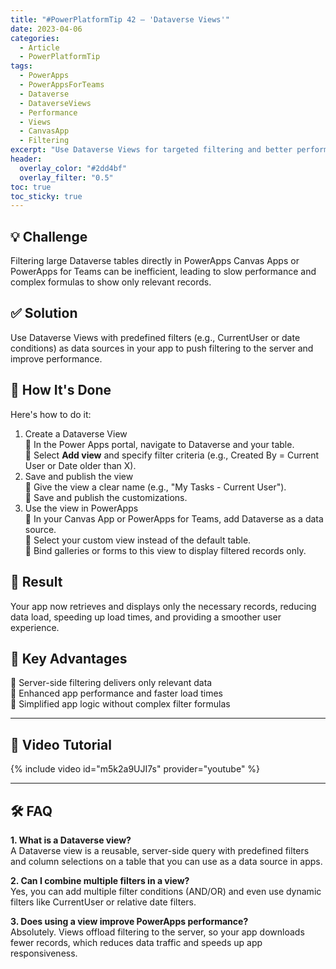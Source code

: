 ```yaml
---
title: "#PowerPlatformTip 42 – 'Dataverse Views'"
date: 2023-04-06
categories:
  - Article
  - PowerPlatformTip
tags:
  - PowerApps
  - PowerAppsForTeams
  - Dataverse
  - DataverseViews
  - Performance
  - Views
  - CanvasApp
  - Filtering
excerpt: "Use Dataverse Views for targeted filtering and better performance in PowerApps."
header:
  overlay_color: "#2dd4bf"
  overlay_filter: "0.5"
toc: true
toc_sticky: true
---
```


## 💡 Challenge
Filtering large Dataverse tables directly in PowerApps Canvas Apps or PowerApps for Teams can be inefficient, leading to slow performance and complex formulas to show only relevant records.

## ✅ Solution
Use Dataverse Views with predefined filters (e.g., CurrentUser or date conditions) as data sources in your app to push filtering to the server and improve performance.

## 🔧 How It's Done
Here's how to do it:
1. Create a Dataverse View  
   🔸 In the Power Apps portal, navigate to Dataverse and your table.  
   🔸 Select **Add view** and specify filter criteria (e.g., Created By = Current User or Date older than X).
2. Save and publish the view  
   🔸 Give the view a clear name (e.g., "My Tasks - Current User").  
   🔸 Save and publish the customizations.
3. Use the view in PowerApps  
   🔸 In your Canvas App or PowerApps for Teams, add Dataverse as a data source.  
   🔸 Select your custom view instead of the default table.  
   🔸 Bind galleries or forms to this view to display filtered records only.

## 🎉 Result
Your app now retrieves and displays only the necessary records, reducing data load, speeding up load times, and providing a smoother user experience.

## 🌟 Key Advantages
🔸 Server-side filtering delivers only relevant data  
🔸 Enhanced app performance and faster load times  
🔸 Simplified app logic without complex filter formulas

---

## 🎥 Video Tutorial
{% include video id="m5k2a9UJI7s" provider="youtube" %}

---

## 🛠️ FAQ
**1. What is a Dataverse view?**  
A Dataverse view is a reusable, server-side query with predefined filters and column selections on a table that you can use as a data source in apps.

**2. Can I combine multiple filters in a view?**  
Yes, you can add multiple filter conditions (AND/OR) and even use dynamic filters like CurrentUser or relative date filters.

**3. Does using a view improve PowerApps performance?**  
Absolutely. Views offload filtering to the server, so your app downloads fewer records, which reduces data traffic and speeds up app responsiveness.